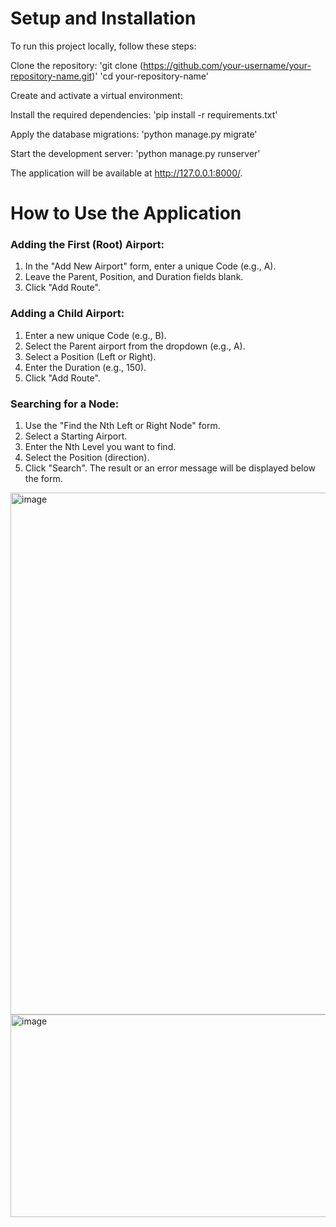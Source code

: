# Setup and Installation

To run this project locally, follow these steps:

Clone the repository:
'git clone (https://github.com/your-username/your-repository-name.git)'
'cd your-repository-name'

Create and activate a virtual environment:

Install the required dependencies:
'pip install -r requirements.txt'

Apply the database migrations:
'python manage.py migrate'

Start the development server:
'python manage.py runserver'


The application will be available at http://127.0.0.1:8000/.

# How to Use the Application

### Adding the First (Root) Airport:

   1. In the "Add New Airport" form, enter a unique Code (e.g., A).
   2. Leave the Parent, Position, and Duration fields blank.
   3. Click "Add Route".


### Adding a Child Airport:

   1. Enter a new unique Code (e.g., B).
   2. Select the Parent airport from the dropdown (e.g., A).
   3. Select a Position (Left or Right). 
   4. Enter the Duration (e.g., 150).
   5. Click "Add Route".


### Searching for a Node:

   1. Use the "Find the Nth Left or Right Node" form.
   2. Select a Starting Airport.
   3. Enter the Nth Level you want to find.
   4. Select the Position (direction).
   5. Click "Search". The result or an error message will be displayed below the form.


<img width="1897" height="835" alt="image" src="https://github.com/user-attachments/assets/8ced1c10-90ad-44f3-8636-5f98de797916" />
<img width="1885" height="324" alt="image" src="https://github.com/user-attachments/assets/e0ec000a-fb2c-4052-b4ce-8d5de08437f8" />


